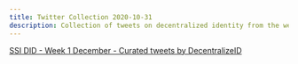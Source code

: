 ```yaml
---
title: Twitter Collection 2020-10-31
description: Collection of tweets on decentralized identity from the week preceding 12-06-2020
---
```



<a class="twitter-timeline" href="https://twitter.com/DecentralizeID/timelines/1335331804350275585?ref_src=twsrc%5Etfw">SSI DID - Week 1 December - Curated tweets by DecentralizeID</a> <script async src="https://platform.twitter.com/widgets.js" charset="utf-8"></script> 
